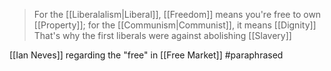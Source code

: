 > For the [[Liberalalism|Liberal]], [[Freedom]] means you're free to own [[Property]]; for the [[Communism|Communist]], it means [[Dignity]]
> That's why the first liberals were against abolishing [[Slavery]]

[[Ian Neves]] regarding the "free" in [[Free Market]] #paraphrased
